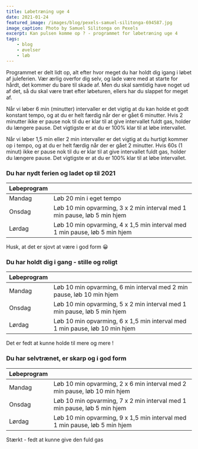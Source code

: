 ```yaml
---
title: Løbetræning uge 4
date: 2021-01-24
featured_image: /images/blog/pexels-samuel-silitonga-694587.jpg
image_caption: Photo by Samuel Silitonga on Pexels
excerpt: Kan pulsen komme op ? - programmet for løbetræning uge 4
tags:
    - blog
    - øvelser
    - løb
---
```


Programmet er delt lidt op, alt efter hvor meget du har holdt dig igang i løbet af juleferien. Vær ærlig overfor dig selv, og lade være med at starte for hårdt, det kommer du bare til skade af. Men du skal samtidig have noget ud af det, så du skal være træt efter løbeturen, ellers har du slappet for meget af.

Når vi løber 6 min (minutter) intervaller er det vigtig at du kan holde et godt konstant tempo, og at du er helt færdig når der er gået 6 minutter. Hvis 2 minutter ikke er pause nok til du er klar til at give intervallet fuldt gas, holder du længere pause. Det vigtigste er at du er 100% klar til at løbe intervallet.

Når vi løber 1,5 min eller 2 min intervaller er det vigtig at du hurtigt kommer op i tempo, og at du er helt færdig når der er gået 2 minutter. Hvis 60s (1 minut) ikke er pause nok til du er klar til at give intervallet fuldt gas, holder du længere pause. Det vigtigste er at du er 100% klar til at løbe intervallet.


### Du har nydt ferien og ladet op til 2021
| Løbeprogram |  | 
| ------ | ---------------------- |
| Mandag | Løb 20 min i eget tempo |
| Onsdag | Løb 10 min opvarming, 3 x 2 min interval med 1 min pause, løb 5 min hjem |
| Lørdag | Løb 10 min opvarming, 4 x 1,5 min interval med 1 min pause, løb 5 min hjem    |
Husk, at det er sjovt at være i god form 😀

### Du har holdt dig i gang - stille og roligt
| Løbeprogram |  | 
| ------ | ---------------------- |
| Mandag | Løb 10 min opvarming, 6 min interval med 2 min pause, løb 10 min hjem |
| Onsdag | Løb 10 min opvarming, 5 x 2 min interval med 1 min pause, løb 5 min hjem |
| Lørdag | Løb 10 min opvarming, 6 x 1,5 min interval med 1 min pause, løb 10 min hjem    |
Det er fedt at kunne holde til mere og mere !

### Du har selvtrænet, er skarp og i god form 
| Løbeprogram |  | 
| ------ | ---------------------- |
| Mandag | Løb 10 min opvarming, 2 x 6 min interval med 2 min pause, løb 10 min hjem |
| Onsdag | Løb 10 min opvarming, 7 x 2 min interval med 1 min pause, løb 5 min hjem |
| Lørdag | Løb 10 min opvarming, 9 x 1,5 min interval med 1 min pause, løb 5 min hjem    |
Stærkt - fedt at kunne give den fuld gas


